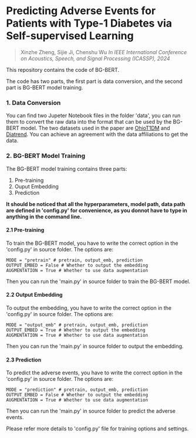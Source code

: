 # Predicting Adverse Events for Patients with Type-1 Diabetes via Self-supervised Learning

> Xinzhe Zheng, Sijie Ji, Chenshu Wu
> *In IEEE International Conference on Acoustics, Speech, and Signal Processing (ICASSP), 2024*

This repository contains the code of BG-BERT.

The code has two parts, the first part is data conversion, and the second part is BG-BERT model training.

### 1. Data Conversion

You can find two Jupeter Notebook files in the folder 'data', you can run them to convert the raw data into the format that can be used by the BG-BERT model. The two datasets used in the paper are [OhioT1DM](http://smarthealth.cs.ohio.edu/OhioT1DM-dataset.html) and [Diatrend](https://www.synapse.org/#!Synapse:syn38187184/wiki/619490). You can achieve an agreement with the data affiliations to get the data.

### 2. BG-BERT Model Training

The BG-BERT model training contains three parts:

1. Pre-training
2. Ouput Embedding
3. Prediction

**It should be noticed that all the hyperparameters, model path, data path are defined in 'config.py' for convenience, as you donnot have to type in anything in the command line.**

#### 2.1 Pre-training

To train the BG-BERT model, you have to write the correct option in the 'config.py' in source folder. The options are:

```
MODE = "pretrain" # pretrain, output_emb, prediction
OUTPUT_EMBED = False # Whether to output the embedding
AUGMENTATION = True # Whether to use data augmentation
```

Then you can run the 'main.py' in source folder to train the BG-BERT model.

#### 2.2 Output Embedding

To output the embedding, you have to write the correct option in the 'config.py' in source folder. The options are:

```
MODE = "output_emb" # pretrain, output_emb, prediction
OUTPUT_EMBED = True # Whether to output the embedding
AUGMENTATION = True # Whether to use data augmentation
```

Then you can run the 'main.py' in source folder to output the embedding.

#### 2.3 Prediction

To predict the adverse events, you have to write the correct option in the 'config.py' in source folder. The options are:

```
MODE = "prediction" # pretrain, output_emb, prediction
OUTPUT_EMBED = False # Whether to output the embedding
AUGMENTATION = True # Whether to use data augmentation
```

Then you can run the 'main.py' in source folder to predict the adverse events.

Please refer more details to 'config.py' file for training options and settings.
